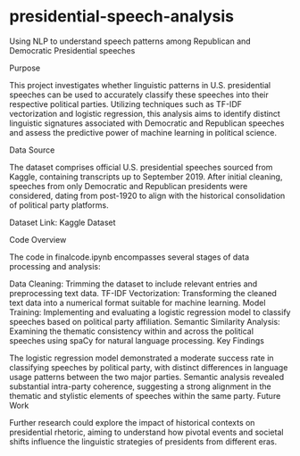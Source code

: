 # presidential-speech-analysis
Using NLP to understand speech patterns among Republican and Democratic Presidential speeches


Purpose

This project investigates whether linguistic patterns in U.S. presidential speeches can be used to accurately classify these speeches into their respective political parties. Utilizing techniques such as TF-IDF vectorization and logistic regression, this analysis aims to identify distinct linguistic signatures associated with Democratic and Republican speeches and assess the predictive power of machine learning in political science.

Data Source

The dataset comprises official U.S. presidential speeches sourced from Kaggle, containing transcripts up to September 2019. After initial cleaning, speeches from only Democratic and Republican presidents were considered, dating from post-1920 to align with the historical consolidation of political party platforms.

Dataset Link: Kaggle Dataset

Code Overview

The code in finalcode.ipynb encompasses several stages of data processing and analysis:

Data Cleaning: Trimming the dataset to include relevant entries and preprocessing text data.
TF-IDF Vectorization: Transforming the cleaned text data into a numerical format suitable for machine learning.
Model Training: Implementing and evaluating a logistic regression model to classify speeches based on political party affiliation.
Semantic Similarity Analysis: Examining the thematic consistency within and across the political speeches using spaCy for natural language processing.
Key Findings

The logistic regression model demonstrated a moderate success rate in classifying speeches by political party, with distinct differences in language usage patterns between the two major parties.
Semantic analysis revealed substantial intra-party coherence, suggesting a strong alignment in the thematic and stylistic elements of speeches within the same party.
Future Work

Further research could explore the impact of historical contexts on presidential rhetoric, aiming to understand how pivotal events and societal shifts influence the linguistic strategies of presidents from different eras.
